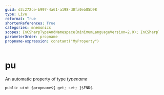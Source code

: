 ```yaml
---
guid: d3c272ce-b997-4a61-a198-d0fa0eb85b98
type: Live
reformat: True
shortenReferences: True
categories: mnemonics
scopes: InCSharpTypeAndNamespace(minimumLanguageVersion=2.0); InCSharpTypeMember(minimumLanguageVersion=2.0)
parameterOrder: propname
propname-expression: constant("MyProperty")
---
```


# pu

An automatic property of type $typename$

```
public uint $propname${ get; set; }$END$
```
